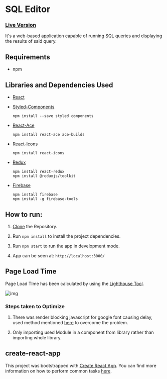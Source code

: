 # SQL Editor

### [Live Version](https://prabhat1001.github.io/sql-editor)

It's a web-based application capable of running SQL queries and displaying the results of said query.

## Requirements

- npm

## Libraries and Dependencies Used

- [React](https://reactjs.org/)

- [Styled-Components](https://styled-components.com/)
    ```
    npm install --save styled components
    ```
- [React-Ace](https://github.com/securingsincity/react-ace)
    ```
    npm install react-ace ace-builds
    ```
- [React-Icons](https://react-icons.github.io/react-icons/)
    ```
    npm install react-icons
    ```
- [Redux](https://redux.js.org/)
    ```
    npm install react-redux
    npm install @reduxjs/toolkit
    ```
- [Firebase](rebase.google.com)
    ```
    npm install firebase
    npm install -g firebase-tools   
    ```


## How to run:

1. [Clone](https://github.com/prabhat1001/sql-editor.git) the Repository.
2. Run `npm install` to install the project dependencies.

3. Run `npm start` to run the app in development mode.

4. App can be seen at: `http://localhost:3000/`

## Page Load Time

Page Load TIme has been calculated by using the [Lighthouse Tool](https://developers.google.com/web/tools/lighthouse).

![img](https://user-images.githubusercontent.com/16102594/121433865-29e5ba80-c99a-11eb-84de-9043ecffc072.png)

### Steps taken to Optimize

1. There was render blocking javascript for google font causing delay, used method mentioned [here](https://pagespeedchecklist.com/asynchronous-google-fonts) to overcome the problem.

2. Only importing used Module in a component from library rather than importing whole library.

## create-react-app

This project was bootstrapped with [Create React App](https://github.com/facebookincubator/create-react-app). You can find more information on how to perform common tasks [here](https://github.com/facebook/create-react-app/blob/master/packages/cra-template/template/README.md).
